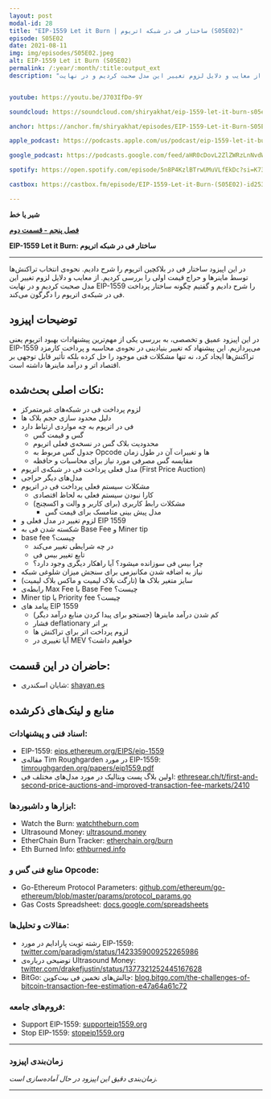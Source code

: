 ```yaml
---
layout: post
modal-id: 28
title: "EIP-1559 Let it Burn | ساختار فی در شبکه اتریوم (S05E02)"
episode: S05E02
date: 2021-08-11
img: img/episodes/S05E02.jpeg
alt: EIP-1559 Let it Burn (S05E02)
permalink: /:year/:month/:title:output_ext
description: "در این قسمت ساختار فی در بلاکچین اتریوم را شرح دادیم. نحوه‌ی انتخاب تراکنش‌ها توسط ماینرها و حراج قیمت اولی را بررسی کردیم. از معایب و دلایل لزوم تغییر این مدل صحبت کردیم و در نهایت EIP-1559 را شرح دادیم و گفتیم چگونه ساختار پرداخت فی در شبکه‌ی اتریوم را دگرگون می‌کند." 


youtube: https://youtu.be/J703IfDo-9Y

soundcloud: https://soundcloud.com/shiryakhat/eip-1559-let-it-burn-s05e02

anchor: https://anchor.fm/shiryakhat/episodes/EIP-1559-Let-it-Burn-S05E02-e15u0gc

apple_podcast: https://podcasts.apple.com/us/podcast/eip-1559-let-it-burn-s05e02/id1221206951?i=1000532017516

google_podcast: https://podcasts.google.com/feed/aHR0cDovL2ZlZWRzLnNvdW5kY2xvdWQuY29tL3VzZXJzL3NvdW5kY2xvdWQ6dXNlcnM6MjYyMzE4MTEzL3NvdW5kcy5yc3M/episode/NjQyNjM2NmQtMWNlNy00Mzk1LTlkYjUtZDE3NGM1MzM1YTJj?sa=X&ved=0CAUQkfYCahcKEwiglv-YnbHyAhUAAAAAHQAAAAAQAQ

spotify: https://open.spotify.com/episode/5n8P4KzlBTrwUMuVLfEkDc?si=K73sXgPHQ76Ra6a_iO-Ajw&dl_branch=1

castbox: https://castbox.fm/episode/EIP-1559-Let-it-Burn-(S05E02)-id2539522-id414115937?utm_source=website&utm_medium=dlink&utm_campaign=web_share&utm_content=EIP-1559%20Let%20it%20Burn%20(S05E02)-CastBox_FM

---
```


**شیر یا خط**

**[فصل پنجم - قسمت دوم](https://shiryakhat.net/2021/08/eip-1559-let-it-burn.html)**

**EIP-1559 Let it Burn: ساختار فی در شبکه اتریوم**

-------------------------------------------------------

در این اپیزود ساختار فی در بلاکچین اتریوم را شرح دادیم. نحوه‌ی انتخاب تراکنش‌ها توسط ماینرها و حراج قیمت اولی را بررسی کردیم. از معایب و دلایل لزوم تغییر این مدل صحبت کردیم و در نهایت EIP-1559 را شرح دادیم و گفتیم چگونه ساختار پرداخت فی در شبکه‌ی اتریوم را دگرگون می‌کند.

## توضیحات اپیزود

در این اپیزود عمیق و تخصصی، به بررسی یکی از مهم‌ترین پیشنهادات بهبود اتریوم یعنی EIP-1559 می‌پردازیم. این پیشنهاد که تغییر بنیادینی در نحوه‌ی محاسبه و پرداخت کارمزد تراکنش‌ها ایجاد کرد، نه تنها مشکلات فنی موجود را حل کرده بلکه تأثیر قابل توجهی بر اقتصاد اتر و درآمد ماینرها داشته است.

## نکات اصلی بحث‌شده:

* لزوم پرداخت فی در شبکه‌های غیرمتمرکز
* دلیل محدود سازی حجم بلاک ها
* فی در اتریوم به چه مواردی ارتباط دارد
    * گس و قیمت گس
    * محدودیت بلاک گس در نسخه‌ی فعلی اتریوم
    * جدول گس مربوط به Opcode ها و تغییرات آن در طول زمان 
    * مقایسه گس مصرفی مورد نیاز برای محاسبات و حافظه
* مدل فعلی پرداخت فی در شبکه‌ی اتریوم (First Price Auction)
* مدل‌های دیگر حراجی
* مشکلات سیستم فعلی پرداخت فی در اتریوم
    * کارا نبودن سیستم فعلی به لحاظ اقتصادی
    * مشکلات رابط کاربری (برای کاربر و والت و اکسچنج)
        * مدل پیش بینی متامسک برای قیمت گس  
* لزوم تغییر در مدل فعلی و EIP 1559
* شکسته شدن فی به Base Fee و Miner tip
* base fee چیست؟
    * در چه شرایطی تغییر می‌کند
    * تابع تغییر بیس فی
    * چرا بیس فی سوزانده میشود؟ آیا راهکار دیگری وجود دارد؟
* نیاز به اضافه شدن مکانیزمی برای سنجش میزان شلوغی شبکه
* سایز متغیر بلاک ها (تارگت بلاک لیمیت و ماکس بلاک لیمیت)
* رابطه‌ی Max Fee با Base Fee چیست؟
* Miner tip یا Priority fee چیست؟
* پیامد های EIP 1559
    * کم شدن درآمد ماینرها (جستجو برای پیدا کردن منابع درآمد دیگر)
    * فشار deflationary بر اتر
    * لزوم پرداخت اتر برای تراکنش ها
    * آیا تغییری در MEV خواهیم داشت؟

## حاضران در این قسمت:

* شایان اسکندری: [shayan.es](https://shayan.es)

## منابع و لینک‌های ذکرشده

### اسناد فنی و پیشنهادات:
- EIP-1559: [eips.ethereum.org/EIPS/eip-1559](https://eips.ethereum.org/EIPS/eip-1559)
- مقاله‌ی Tim Roughgarden در مورد EIP-1559: [timroughgarden.org/papers/eip1559.pdf](https://timroughgarden.org/papers/eip1559.pdf)
- اولین بلاگ پست ویتالیک در مورد مدل‌های مختلف فی: [ethresear.ch/t/first-and-second-price-auctions-and-improved-transaction-fee-markets/2410](https://ethresear.ch/t/first-and-second-price-auctions-and-improved-transaction-fee-markets/2410)

### ابزارها و داشبوردها:
- Watch the Burn: [watchtheburn.com](https://watchtheburn.com)
- Ultrasound Money: [ultrasound.money](https://ultrasound.money)
- EtherChain Burn Tracker: [etherchain.org/burn](https://etherchain.org/burn)
- Eth Burned Info: [ethburned.info](https://ethburned.info)

### منابع فنی گس و Opcode:
- Go-Ethereum Protocol Parameters: [github.com/ethereum/go-ethereum/blob/master/params/protocol_params.go](https://github.com/ethereum/go-ethereum/blob/master/params/protocol_params.go)
- Gas Costs Spreadsheet: [docs.google.com/spreadsheets](https://docs.google.com/spreadsheets/d/1n6mRqkBz3iWcOlRem_mO09GtSKEKrAsfO7Frgx18pNU/edit#gid=0)

### مقالات و تحلیل‌ها:
- رشته تویت پارادایم در مورد EIP-1559: [twitter.com/paradigm/status/1423359009252265986](https://twitter.com/paradigm/status/1423359009252265986)
- توضیحی درباره‌ی Ultrasound Money: [twitter.com/drakefjustin/status/1377321252445167628](https://twitter.com/drakefjustin/status/1377321252445167628)
- BitGo: چالش‌های تخمین فی بیت‌کوین: [blog.bitgo.com/the-challenges-of-bitcoin-transaction-fee-estimation-e47a64a61c72](https://blog.bitgo.com/the-challenges-of-bitcoin-transaction-fee-estimation-e47a64a61c72)

### فروم‌های جامعه:
- Support EIP-1559: [supporteip1559.org](https://supporteip1559.org)
- Stop EIP-1559: [stopeip1559.org](https://stopeip1559.org)

---

### زمان‌بندی اپیزود

*زمان‌بندی دقیق این اپیزود در حال آماده‌سازی است.*

---
